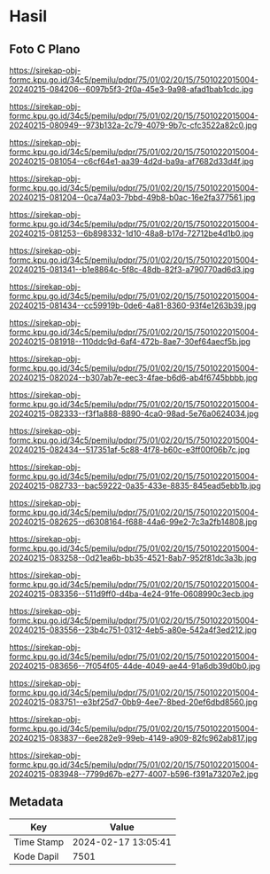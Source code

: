 # Hasil

## Foto C Plano

https://sirekap-obj-formc.kpu.go.id/34c5/pemilu/pdpr/75/01/02/20/15/7501022015004-20240215-084206--6097b5f3-2f0a-45e3-9a98-afad1bab1cdc.jpg

https://sirekap-obj-formc.kpu.go.id/34c5/pemilu/pdpr/75/01/02/20/15/7501022015004-20240215-080949--973b132a-2c79-4079-9b7c-cfc3522a82c0.jpg

https://sirekap-obj-formc.kpu.go.id/34c5/pemilu/pdpr/75/01/02/20/15/7501022015004-20240215-081054--c6cf64e1-aa39-4d2d-ba9a-af7682d33d4f.jpg

https://sirekap-obj-formc.kpu.go.id/34c5/pemilu/pdpr/75/01/02/20/15/7501022015004-20240215-081204--0ca74a03-7bbd-49b8-b0ac-16e2fa377561.jpg

https://sirekap-obj-formc.kpu.go.id/34c5/pemilu/pdpr/75/01/02/20/15/7501022015004-20240215-081253--6b898332-1d10-48a8-b17d-72712be4d1b0.jpg

https://sirekap-obj-formc.kpu.go.id/34c5/pemilu/pdpr/75/01/02/20/15/7501022015004-20240215-081341--b1e8864c-5f8c-48db-82f3-a790770ad6d3.jpg

https://sirekap-obj-formc.kpu.go.id/34c5/pemilu/pdpr/75/01/02/20/15/7501022015004-20240215-081434--cc59919b-0de6-4a81-8360-93f4e1263b39.jpg

https://sirekap-obj-formc.kpu.go.id/34c5/pemilu/pdpr/75/01/02/20/15/7501022015004-20240215-081918--110ddc9d-6af4-472b-8ae7-30ef64aecf5b.jpg

https://sirekap-obj-formc.kpu.go.id/34c5/pemilu/pdpr/75/01/02/20/15/7501022015004-20240215-082024--b307ab7e-eec3-4fae-b6d6-ab4f6745bbbb.jpg

https://sirekap-obj-formc.kpu.go.id/34c5/pemilu/pdpr/75/01/02/20/15/7501022015004-20240215-082333--f3f1a888-8890-4ca0-98ad-5e76a0624034.jpg

https://sirekap-obj-formc.kpu.go.id/34c5/pemilu/pdpr/75/01/02/20/15/7501022015004-20240215-082434--517351af-5c88-4f78-b60c-e3ff00f06b7c.jpg

https://sirekap-obj-formc.kpu.go.id/34c5/pemilu/pdpr/75/01/02/20/15/7501022015004-20240215-082733--bac59222-0a35-433e-8835-845ead5ebb1b.jpg

https://sirekap-obj-formc.kpu.go.id/34c5/pemilu/pdpr/75/01/02/20/15/7501022015004-20240215-082625--d6308164-f688-44a6-99e2-7c3a2fb14808.jpg

https://sirekap-obj-formc.kpu.go.id/34c5/pemilu/pdpr/75/01/02/20/15/7501022015004-20240215-083258--0d21ea6b-bb35-4521-8ab7-952f81dc3a3b.jpg

https://sirekap-obj-formc.kpu.go.id/34c5/pemilu/pdpr/75/01/02/20/15/7501022015004-20240215-083356--511d9ff0-d4ba-4e24-91fe-0608990c3ecb.jpg

https://sirekap-obj-formc.kpu.go.id/34c5/pemilu/pdpr/75/01/02/20/15/7501022015004-20240215-083556--23b4c751-0312-4eb5-a80e-542a4f3ed212.jpg

https://sirekap-obj-formc.kpu.go.id/34c5/pemilu/pdpr/75/01/02/20/15/7501022015004-20240215-083656--7f054f05-44de-4049-ae44-91a6db39d0b0.jpg

https://sirekap-obj-formc.kpu.go.id/34c5/pemilu/pdpr/75/01/02/20/15/7501022015004-20240215-083751--e3bf25d7-0bb9-4ee7-8bed-20ef6dbd8560.jpg

https://sirekap-obj-formc.kpu.go.id/34c5/pemilu/pdpr/75/01/02/20/15/7501022015004-20240215-083837--6ee282e9-99eb-4149-a909-82fc962ab817.jpg

https://sirekap-obj-formc.kpu.go.id/34c5/pemilu/pdpr/75/01/02/20/15/7501022015004-20240215-083948--7799d67b-e277-4007-b596-f391a73207e2.jpg


## Metadata

| Key        | Value               |
| ---------- | ------------------- |
| Time Stamp | 2024-02-17 13:05:41 |
| Kode Dapil | 7501                |



